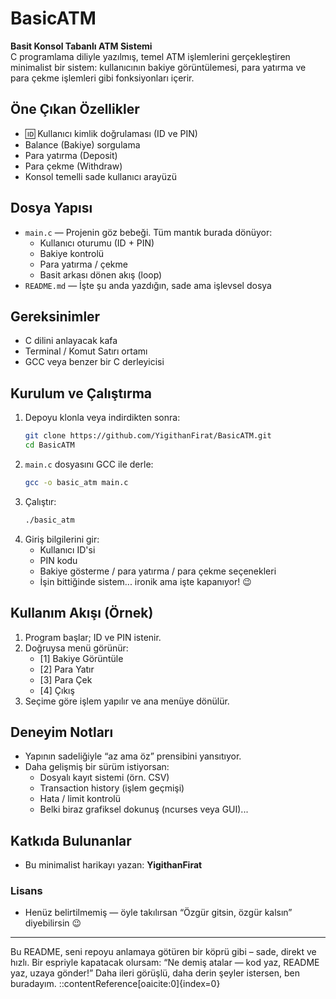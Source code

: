 # BasicATM

**Basit Konsol Tabanlı ATM Sistemi**  
C programlama diliyle yazılmış, temel ATM işlemlerini gerçekleştiren minimalist bir sistem: kullanıcının bakiye görüntülemesi, para yatırma ve para çekme işlemleri gibi fonksiyonları içerir.

## Öne Çıkan Özellikler

- 🆔 Kullanıcı kimlik doğrulaması (ID ve PIN)
-  Balance (Bakiye) sorgulama
-  Para yatırma (Deposit)
-  Para çekme (Withdraw)
-  Konsol temelli sade kullanıcı arayüzü

## Dosya Yapısı

- `main.c` — Projenin göz bebeği. Tüm mantık burada dönüyor:
  - Kullanıcı oturumu (ID + PIN)
  - Bakiye kontrolü
  - Para yatırma / çekme
  - Basit arkası dönen akış (loop)
- `README.md` — İşte şu anda yazdığın, sade ama işlevsel dosya

## Gereksinimler

- C dilini anlayacak kafa
- Terminal / Komut Satırı ortamı
- GCC veya benzer bir C derleyicisi

## Kurulum ve Çalıştırma

1. Depoyu klonla veya indirdikten sonra:
    ```bash
    git clone https://github.com/YigithanFirat/BasicATM.git
    cd BasicATM
    ```
2. `main.c` dosyasını GCC ile derle:
    ```bash
    gcc -o basic_atm main.c
    ```
3. Çalıştır:
    ```bash
    ./basic_atm
    ```
4. Giriş bilgilerini gir:
   - Kullanıcı ID'si
   - PIN kodu
   - Bakiye gösterme / para yatırma / para çekme seçenekleri
   - İşin bittiğinde sistem... ironik ama işte kapanıyor! 😉

## Kullanım Akışı (Örnek)

1. Program başlar; ID ve PIN istenir.  
2. Doğruysa menü görünür:
    - [1] Bakiye Görüntüle  
    - [2] Para Yatır  
    - [3] Para Çek  
    - [4] Çıkış  
3. Seçime göre işlem yapılır ve ana menüye dönülür.

## Deneyim Notları

- Yapının sadeliğiyle “az ama öz” prensibini yansıtıyor.
- Daha gelişmiş bir sürüm istiyorsan:
  - Dosyalı kayıt sistemi (örn. CSV)
  - Transaction history (işlem geçmişi)
  - Hata / limit kontrolü
  - Belki biraz grafiksel dokunuş (ncurses veya GUI)...

## Katkıda Bulunanlar

- Bu minimalist harikayı yazan: **YigithanFirat**

### Lisans

- Henüz belirtilmemiş — öyle takılırsan “Özgür gitsin, özgür kalsın” diyebilirsin 😉

---

Bu README, seni repoyu anlamaya götüren bir köprü gibi – sade, direkt ve hızlı. Bir espriyle kapatacak olursam: “Ne demiş atalar — kod yaz, README yaz, uzaya gönder!”  Daha ileri görüşlü, daha derin şeyler istersen, ben buradayım.
::contentReference[oaicite:0]{index=0}
